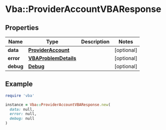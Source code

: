 # Vba::ProviderAccountVBAResponse

## Properties

| Name | Type | Description | Notes |
| ---- | ---- | ----------- | ----- |
| **data** | [**ProviderAccount**](ProviderAccount.md) |  | [optional] |
| **error** | [**VBAProblemDetails**](VBAProblemDetails.md) |  | [optional] |
| **debug** | [**Debug**](Debug.md) |  | [optional] |

## Example

```ruby
require 'vba'

instance = Vba::ProviderAccountVBAResponse.new(
  data: null,
  error: null,
  debug: null
)
```

